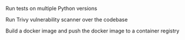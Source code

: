 Run tests on multiple Python versions

Run Trivy vulnerability scanner over the codebase

Build a docker image and push the docker image to a container registry
